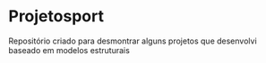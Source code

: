 # Projetosport
Repositório criado para desmontrar alguns projetos que desenvolvi baseado em modelos estruturais
